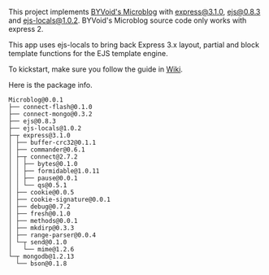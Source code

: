 This project implements [BYVoid's Microblog](https://github.com/BYVoid/microblog) with express@3.1.0, ejs@0.8.3 and ejs-locals@1.0.2. BYVoid's Microblog source code only works with express 2.

This app uses ejs-locals to bring back Express 3.x layout, partial and block template functions for the EJS template engine.

To kickstart, make sure you follow the guide in [Wiki](http://code.google.com/p/microblog-nodejs/wiki/GettingStarted).

Here is the package info.
```
Microblog@0.0.1
├── connect-flash@0.1.0
├── connect-mongo@0.3.2
├── ejs@0.8.3
├── ejs-locals@1.0.2
├─┬ express@3.1.0
│ ├── buffer-crc32@0.1.1
│ ├── commander@0.6.1
│ ├─┬ connect@2.7.2
│ │ ├── bytes@0.1.0
│ │ ├── formidable@1.0.11
│ │ ├── pause@0.0.1
│ │ └── qs@0.5.1
│ ├── cookie@0.0.5
│ ├── cookie-signature@0.0.1
│ ├── debug@0.7.2
│ ├── fresh@0.1.0
│ ├── methods@0.0.1
│ ├── mkdirp@0.3.3
│ ├── range-parser@0.0.4
│ └─┬ send@0.1.0
│   └── mime@1.2.6
└─┬ mongodb@1.2.13
  └── bson@0.1.8
```